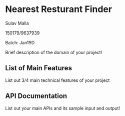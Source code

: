 # Nearest Resturant Finder
Sulav Malla

150179/9637939

Batch: Jan19D

Brief description of the domain of your project!

## List of Main Features
List out 3/4 main technical features of your project

## API Documentation
List out your main APIs and its sample input and output!

